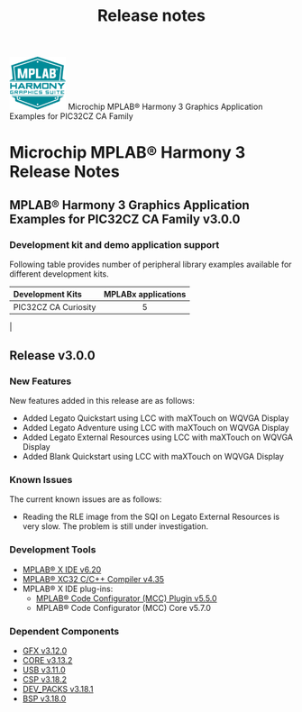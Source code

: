 ﻿---
title: Release notes
nav_order: 99
---

![MPLAB® Harmony Graphics Suite](./images/mhgs.png) Microchip MPLAB® Harmony 3 Graphics Application Examples for PIC32CZ CA Family
# Microchip MPLAB® Harmony 3 Release Notes

## MPLAB® Harmony 3 Graphics Application Examples for PIC32CZ CA Family v3.0.0

### Development kit and demo application support

Following table provides number of peripheral library examples available for different development kits.

| Development Kits  | MPLABx applications |
|:-----------------|:-------------------:|
| PIC32CZ CA Curiosity     | 5 |
|

## Release v3.0.0

### New Features

New features added in this release are as follows:

- Added Legato Quickstart using LCC with maXTouch on WQVGA Display
- Added Legato Adventure using LCC with maXTouch on WQVGA Display
- Added Legato External Resources using LCC with maXTouch on WQVGA Display
- Added Blank Quickstart using LCC with maXTouch on WQVGA Display

### Known Issues

The current known issues are as follows:

- Reading the RLE image from the SQI on Legato External Resources is very slow.  The problem is still under investigation.

### Development Tools

- [MPLAB® X IDE v6.20](https://www.microchip.com/mplab/mplab-x-ide)
- [MPLAB® XC32 C/C++ Compiler v4.35](https://www.microchip.com/mplab/compilers)
- MPLAB® X IDE plug-ins:
    - [MPLAB® Code Configurator (MCC) Plugin v5.5.0](https://github.com/Microchip-MPLAB-Harmony/mplabx-plugin)
    - MPLAB® Code Configurator (MCC) Core v5.7.0

### Dependent Components

* [GFX v3.12.0](https://github.com/Microchip-MPLAB-Harmony/gfx/releases/tag/v3.14.0)
* [CORE v3.13.2](https://github.com/Microchip-MPLAB-Harmony/usb/releases/tag/v3.13.2)
* [USB v3.11.0](https://github.com/Microchip-MPLAB-Harmony/usb/releases/tag/v3.11.0)
* [CSP v3.18.2](https://github.com/Microchip-MPLAB-Harmony/csp/releases/tag/v3.18.2)
* [DEV_PACKS v3.18.1](https://github.com/Microchip-MPLAB-Harmony/dev_packs/releases/tag/v3.18.1)
* [BSP v3.18.0](https://github.com/Microchip-MPLAB-Harmony/bsp/releases/tag/v3.18.0)

